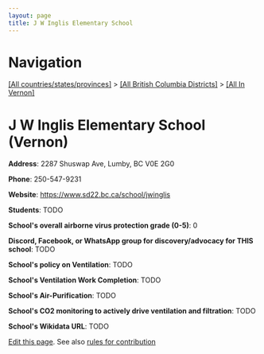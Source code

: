 ```yaml
---
layout: page
title: J W Inglis Elementary School
---
```

# Navigation

[[All countries/states/provinces]](../../..) > [[All British Columbia Districts]](../..) > [[All In Vernon]](..)

# J W Inglis Elementary School (Vernon)

**Address**: 2287 Shuswap Ave, Lumby, BC V0E 2G0

**Phone**: 250-547-9231

**Website**: <https://www.sd22.bc.ca/school/jwinglis>

**Students**: TODO

**School's overall airborne virus protection grade (0-5)**: 0

**Discord, Facebook, or WhatsApp group for discovery/advocacy for THIS school**: TODO

**School's policy on Ventilation**: TODO

**School's Ventilation Work Completion**: TODO

**School's Air-Purification**: TODO

**School's CO2 monitoring to actively drive ventilation and filtration**: TODO

**School's Wikidata URL**: TODO


[Edit this page](https://github.com/ventilate-schools/BC/edit/main/./Vernon/J_W_Inglis_Elementary_School.md). See also [rules for contribution](../../../contribution-rules/)